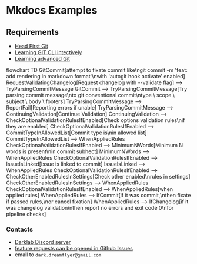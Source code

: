 # Mkdocs Examples

## Requirements

- [Head First Git](https://www.amazon.com/Head-First-Git-Learners-Understanding/dp/1492092517)
- [Learning GIT CLI intectively](https://learngitbranching.js.org/)
- [Learning advanced Git](https://git-scm.com/book/en/v2)

<!DOCTYPE html>

<html lang="en">
<head>
  <meta charset="utf-8">
</head>
<body>
  <div class="mermaid">
flowchart TD
  GitCommit[attempt to fixate commit like\ngit commit -m 'feat: add rendering in markdown format'\nwith 'autogit hook activate' enabled]
  RequestValidatingChangelog[Request changelog with --validate flag] --> TryParsingCommitMessage
  GitCommit --> TryParsingCommitMessage[Try parsing commit message\nto git conventional commit\ntype \ scope \ subject \ body \ footers]
  TryParsingCommitMessage --> ReportFail[Reporting errors if unable]
  TryParsingCommitMessage --> ContinuingValidation[Continue Validation]
  ContinuingValidation --> CheckOptionalValidationRulesIfEnabled[Check options validation rules\nif they are enabled]
  CheckOptionalValidationRulesIfEnabled --> CommitTypeInAllowedList[Commit type is\nin allowed list]
  CommitTypeInAllowedList --> WhenAppliedRules
  CheckOptionalValidationRulesIfEnabled --> MinimumNWords[Minimum N words is present\nin commit subhect]
  MinimumNWords --> WhenAppliedRules
  CheckOptionalValidationRulesIfEnabled --> IssueIsLinked[Issue is linked to commit]
  IssueIsLinked --> WhenAppliedRules
  CheckOptionalValidationRulesIfEnabled --> CheckOtherEnabledRulesInSettings[Check other enabled\nrules in settings]
  CheckOtherEnabledRulesInSettings --> WhenAppliedRules
  CheckOptionalValidationRulesIfEnabled --> WhenAppliedRules[when applied rules]
  WhenAppliedRules --> IfCommit[if it was commit,\nthen fixate if passed rules,\nor cancel fixation]
  WhenAppliedRules --> IfChangelog[if it was changelog validation\nthen report no errors and exit code 0\nfor pipeline checks]
  </div>
 <script src="mermaid.min.js"></script>
 <script src="/mermaid.min.js"></script>
 <script>mermaid.initialize({startOnLoad:true});
</script>
</body>
</html>

### Contacts

- [Darklab Discord server](https://discord.gg/aukHmTK82J)
- [feature requests can be opened in Github Issues](https://github.com/darklab8/darklab_darkbot/issues)
- email to `dark.dreamflyer@gmail.com`
